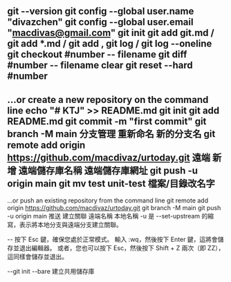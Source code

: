 git --version
git config --global user.name "divazchen"
git config --global user.email "macdivas@gmail.com"
git init
git add git.md / git add *.md / git add ,
git log / git log --oneline
git checkout #number -- filename
git diff #number -- filename
clear
git reset --hard #number
---
…or create a new repository on the command line
echo "# KTJ" >> README.md
git init
git add README.md
git commit -m "first commit"
git branch -M main 分支管理 重新命名 新的分支名
git remote add origin https://github.com/macdivaz/urtoday.git 遠端 新增 遠端儲存庫名稱 遠端儲存庫網址
git push -u origin main
git mv test unit-test 檔案/目錄改名字
---
…or push an existing repository from the command line
git remote add origin https://github.com/macdivaz/urtoday.git
git branch -M main
git push -u origin main 推送 建立關聯 遠端名稱 本地名稱
-u 是 --set-upstream 的縮寫，表示將本地分支與遠端分支建立關聯。​

--
按下 Esc 鍵，確保您處於正常模式。
輸入 :wq，然後按下 Enter 鍵，這將會儲存並退出編輯器。
或者，您也可以按下 Esc，然後按下 Shift + Z 兩次（即 ZZ），這同樣會儲存並退出。

--git init --bare 建立共用儲存庫